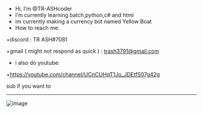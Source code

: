 - Hi, I’m @TR-ASHcoder
- I’m currently learning batch,python,c# and html
- im currently making a currency bot named Yellow Boat 
- How to reach me: 

+discord : TR ASH#7081

+gmail ( might not respond as quick ) : trash3791@gmail.com

- i also do youtube:

+https://youtube.com/channel/UCnCUHqT1Jo_JDEtfS07g42g

sub if you want to









____

![image](https://user-images.githubusercontent.com/90879002/145528101-e83ea6d7-ebb4-4ed7-9cc2-d459c74325e9.png)





